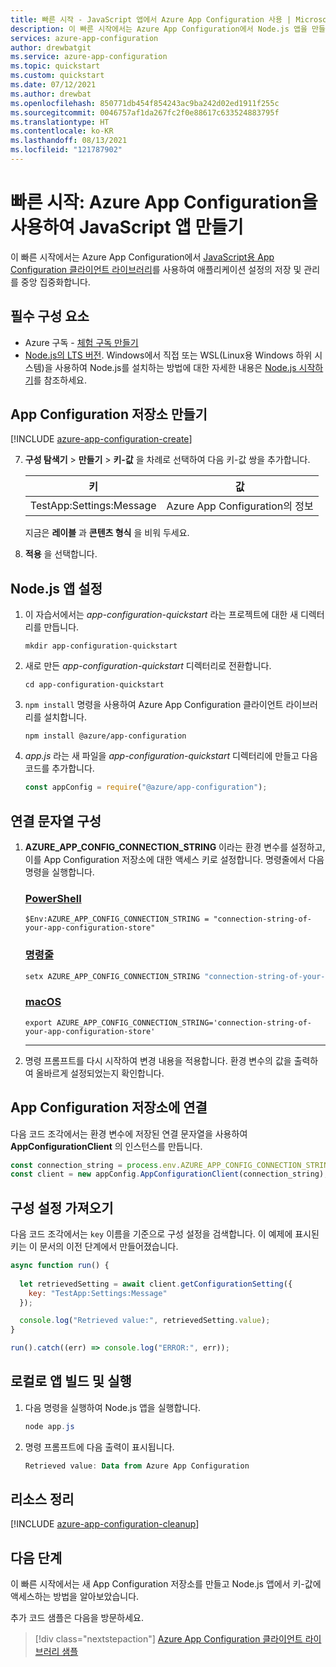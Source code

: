```yaml
---
title: 빠른 시작 - JavaScript 앱에서 Azure App Configuration 사용 | Microsoft Docs
description: 이 빠른 시작에서는 Azure App Configuration에서 Node.js 앱을 만들어 코드와 별도로 애플리케이션 설정의 저장 및 관리를 중앙 집중화합니다.
services: azure-app-configuration
author: drewbatgit
ms.service: azure-app-configuration
ms.topic: quickstart
ms.custom: quickstart
ms.date: 07/12/2021
ms.author: drewbat
ms.openlocfilehash: 850771db454f854243ac9ba242d02ed1911f255c
ms.sourcegitcommit: 0046757af1da267fc2f0e88617c633524883795f
ms.translationtype: HT
ms.contentlocale: ko-KR
ms.lasthandoff: 08/13/2021
ms.locfileid: "121787902"
---
```

# <a name="quickstart-create-a-javascript-app-with-azure-app-configuration"></a>빠른 시작: Azure App Configuration을 사용하여 JavaScript 앱 만들기

이 빠른 시작에서는 Azure App Configuration에서 [JavaScript용 App Configuration 클라이언트 라이브러리](https://github.com/Azure/azure-sdk-for-js/blob/main/sdk/appconfiguration/app-configuration/README.md)를 사용하여 애플리케이션 설정의 저장 및 관리를 중앙 집중화합니다.

## <a name="prerequisites"></a>필수 구성 요소

- Azure 구독 - [체험 구독 만들기](https://azure.microsoft.com/free/)
- [Node.js의 LTS 버전](https://nodejs.org/en/about/releases/). Windows에서 직접 또는 WSL(Linux용 Windows 하위 시스템)을 사용하여 Node.js를 설치하는 방법에 대한 자세한 내용은 [Node.js 시작하기](/windows/dev-environment/javascript/nodejs-overview)를 참조하세요.

## <a name="create-an-app-configuration-store"></a>App Configuration 저장소 만들기

[!INCLUDE [azure-app-configuration-create](../../includes/azure-app-configuration-create.md)]

7. **구성 탐색기** > **만들기** > **키-값** 을 차례로 선택하여 다음 키-값 쌍을 추가합니다.

    | 키 | 값 |
    |---|---|
    | TestApp:Settings:Message | Azure App Configuration의 정보 |

    지금은 **레이블** 과 **콘텐츠 형식** 을 비워 두세요.

8. **적용** 을 선택합니다.

## <a name="setting-up-the-nodejs-app"></a>Node.js 앱 설정

1. 이 자습서에서는 *app-configuration-quickstart* 라는 프로젝트에 대한 새 디렉터리를 만듭니다.

    ```console
    mkdir app-configuration-quickstart
    ```

1. 새로 만든 *app-configuration-quickstart* 디렉터리로 전환합니다.

    ```console
    cd app-configuration-quickstart
    ```

1. `npm install` 명령을 사용하여 Azure App Configuration 클라이언트 라이브러리를 설치합니다.

    ```console
    npm install @azure/app-configuration
    ```

1. *app.js* 라는 새 파일을 *app-configuration-quickstart* 디렉터리에 만들고 다음 코드를 추가합니다.

   ```javascript
   const appConfig = require("@azure/app-configuration");
   ```

## <a name="configure-your-connection-string"></a>연결 문자열 구성

1. **AZURE_APP_CONFIG_CONNECTION_STRING** 이라는 환경 변수를 설정하고, 이를 App Configuration 저장소에 대한 액세스 키로 설정합니다. 명령줄에서 다음 명령을 실행합니다.

    ### <a name="powershell"></a>[PowerShell](#tab/azure-powershell)

    ```azurepowershell
    $Env:AZURE_APP_CONFIG_CONNECTION_STRING = "connection-string-of-your-app-configuration-store"
    ```

    ### <a name="command-line"></a>[명령줄](#tab/command-line)

    ```cmd
    setx AZURE_APP_CONFIG_CONNECTION_STRING "connection-string-of-your-app-configuration-store"
    ```

    ### <a name="macos"></a>[macOS](#tab/macOS)
    ```console
    export AZURE_APP_CONFIG_CONNECTION_STRING='connection-string-of-your-app-configuration-store'
    ```

    ---

2. 명령 프롬프트를 다시 시작하여 변경 내용을 적용합니다. 환경 변수의 값을 출력하여 올바르게 설정되었는지 확인합니다.

## <a name="connect-to-an-app-configuration-store"></a>App Configuration 저장소에 연결

다음 코드 조각에서는 환경 변수에 저장된 연결 문자열을 사용하여 **AppConfigurationClient** 의 인스턴스를 만듭니다.

```javascript
const connection_string = process.env.AZURE_APP_CONFIG_CONNECTION_STRING;
const client = new appConfig.AppConfigurationClient(connection_string);
```

## <a name="get-a-configuration-setting"></a>구성 설정 가져오기

다음 코드 조각에서는 `key` 이름을 기준으로 구성 설정을 검색합니다. 이 예제에 표시된 키는 이 문서의 이전 단계에서 만들어졌습니다.

```javascript
async function run() {
  
  let retrievedSetting = await client.getConfigurationSetting({
    key: "TestApp:Settings:Message"
  });

  console.log("Retrieved value:", retrievedSetting.value);
}

run().catch((err) => console.log("ERROR:", err));
```

## <a name="build-and-run-the-app-locally"></a>로컬로 앱 빌드 및 실행

1. 다음 명령을 실행하여 Node.js 앱을 실행합니다.

   ```powershell
   node app.js
   ```
1. 명령 프롬프트에 다음 출력이 표시됩니다.

   ```powershell
   Retrieved value: Data from Azure App Configuration
   ```
## <a name="clean-up-resources"></a>리소스 정리


[!INCLUDE [azure-app-configuration-cleanup](../../includes/azure-app-configuration-cleanup.md)]

## <a name="next-steps"></a>다음 단계

이 빠른 시작에서는 새 App Configuration 저장소를 만들고 Node.js 앱에서 키-값에 액세스하는 방법을 알아보았습니다.

추가 코드 샘플은 다음을 방문하세요.

> [!div class="nextstepaction"]
> [Azure App Configuration 클라이언트 라이브러리 샘플](https://github.com/Azure/azure-sdk-for-python/tree/master/sdk/appconfiguration/azure-appconfiguration/samples)

